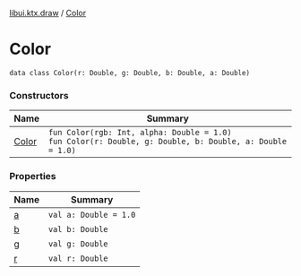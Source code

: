 [libui.ktx.draw](../README.md) / [Color](README.md)

# Color

`data class Color(r: Double, g: Double, b: Double, a: Double)`

### Constructors

| Name | Summary |
|---|---|
| [Color](-color.md) | `fun Color(rgb: Int, alpha: Double = 1.0)`<br>`fun Color(r: Double, g: Double, b: Double, a: Double = 1.0)` |

### Properties

| Name | Summary |
|---|---|
| [a](a.md) | `val a: Double = 1.0` |
| [b](b.md) | `val b: Double` |
| [g](g.md) | `val g: Double` |
| [r](r.md) | `val r: Double` |
